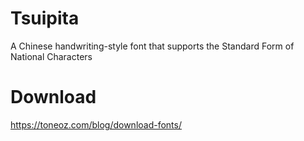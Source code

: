 # Tsuipita
A Chinese handwriting-style font that supports the Standard Form of National Characters

# Download
https://toneoz.com/blog/download-fonts/
